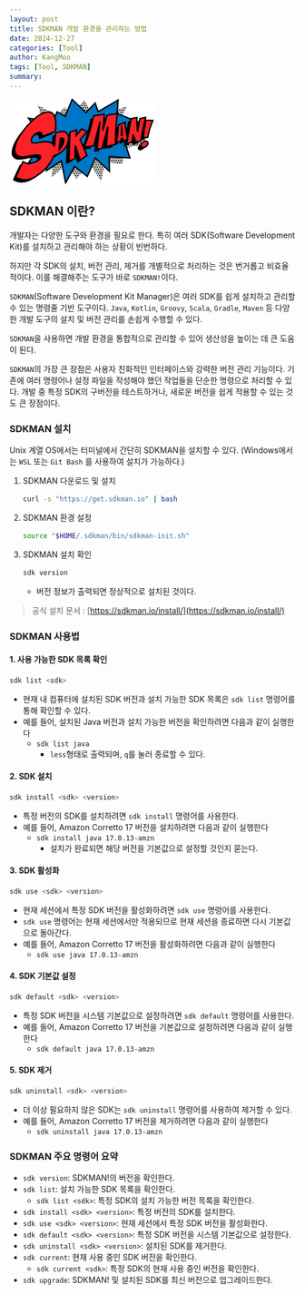 ```yaml
---
layout: post
title: SDKMAN 개발 환경을 관리하는 방법
date: 2024-12-27
categories: [Tool]
author: KangMoo
tags: [Tool, SDKMAN]
summary: 
---
```


![image](/assets/img/2024-12-27-SDKMAN/2024-12-27-14-04-16.png)

## SDKMAN 이란?

개발자는 다양한 도구와 환경을 필요로 한다. 특히 여러 SDK(Software Development Kit)를 설치하고 관리해야 하는 상황이 빈번하다.

하지만 각 SDK의 설치, 버전 관리, 제거를 개별적으로 처리하는 것은 번거롭고 비효율적이다. 이를 해결해주는 도구가 바로 `SDKMAN!`이다.

`SDKMAN`(Software Development Kit Manager)은 여러 SDK를 쉽게 설치하고 관리할 수 있는 명령줄 기반 도구이다. `Java`, `Kotlin`, `Groovy`, `Scala`, `Gradle`, `Maven` 등 다양한 개발 도구의 설치 및 버전 관리를 손쉽게 수행할 수 있다.

`SDKMAN`을 사용하면 개발 환경을 통합적으로 관리할 수 있어 생산성을 높이는 데 큰 도움이 된다.

`SDKMAN`의 가장 큰 장점은 사용자 친화적인 인터페이스와 강력한 버전 관리 기능이다. 기존에 여러 명령어나 설정 파일을 작성해야 했던 작업들을 단순한 명령으로 처리할 수 있다. 개발 중 특정 SDK의 구버전을 테스트하거나, 새로운 버전을 쉽게 적용할 수 있는 것도 큰 장점이다.

### SDKMAN 설치

Unix 계열 OS에서는 터미널에서 간단히 SDKMAN을 설치할 수 있다. (Windows에서는 `WSL` 또는 `Git Bash` 를 사용하여 설치가 가능하다.)

1. SDKMAN 다운로드 및 설치

    ```bash
    curl -s "https://get.sdkman.io" | bash
    ```

2. SDKMAN 환경 설정

    ```bash
    source "$HOME/.sdkman/bin/sdkman-init.sh"
    ```

3. SDKMAN 설치 확인

    ```bash
    sdk version
    ```

   - 버전 정보가 출력되면 정상적으로 설치된 것이다.

> 공식 설치 문서 : [https://sdkman.io/install/](https://sdkman.io/install/)

### SDKMAN 사용법

#### 1. 사용 가능한 SDK 목록 확인

```bash
sdk list <sdk>
```

- 현재 내 컴퓨터에 설치된 SDK 버전과 설치 가능한 SDK 목록은 `sdk list` 명령어를 통해 확인할 수 있다.
- 예를 들어, 설치된 Java 버전과 설치 가능한 버전을 확인하려면 다음과 같이 실행한다
  - `sdk list java`
    - `less`형태로 출력되며, `q`를 눌러 종료할 수 있다.

#### 2. SDK 설치

```bash
sdk install <sdk> <version>
```

- 특정 버전의 SDK를 설치하려면 `sdk install` 명령어를 사용한다.
- 예를 들어, Amazon Corretto 17 버전을 설치하려면 다음과 같이 실행한다
  - `sdk install java 17.0.13-amzn`
    - 설치가 완료되면 해당 버전을 기본값으로 설정할 것인지 묻는다.

#### 3. SDK 활성화

```bash
sdk use <sdk> <version>
```

- 현재 세션에서 특정 SDK 버전을 활성화하려면 `sdk use` 명령어를 사용한다.
- `sdk use` 명령어는 현재 세션에서만 적용되므로 현재 세션을 종료하면 다시 기본값으로 돌아간다.
- 예를 들어, Amazon Corretto 17 버전을 활성화하려면 다음과 같이 실행한다
  - `sdk use java 17.0.13-amzn`

#### 4. SDK 기본값 설정

```bash
sdk default <sdk> <version>
```

- 특정 SDK 버전을 시스템 기본값으로 설정하려면 `sdk default` 명령어를 사용한다.
- 예를 들어, Amazon Corretto 17 버전을 기본값으로 설정하려면 다음과 같이 실행한다
  - `sdk default java 17.0.13-amzn`

#### 5. SDK 제거

```bash
sdk uninstall <sdk> <version>
```

- 더 이상 필요하지 않은 SDK는 `sdk uninstall` 명령어를 사용하여 제거할 수 있다.
- 예를 들어, Amazon Corretto 17 버전을 제거하려면 다음과 같이 실행한다
  - `sdk uninstall java 17.0.13-amzn`

### SDKMAN 주요 명령어 요약

- `sdk version`: SDKMAN!의 버전을 확인한다.
- `sdk list`: 설치 가능한 SDK 목록을 확인한다.
  - `sdk list <sdk>`: 특정 SDK의 설치 가능한 버전 목록을 확인한다.
- `sdk install <sdk> <version>`: 특정 버전의 SDK를 설치한다.
- `sdk use <sdk> <version>`: 현재 세션에서 특정 SDK 버전을 활성화한다.
- `sdk default <sdk> <version>`: 특정 SDK 버전을 시스템 기본값으로 설정한다.
- `sdk uninstall <sdk> <version>`: 설치된 SDK를 제거한다.
- `sdk current`: 현재 사용 중인 SDK 버전을 확인한다.
  - `sdk current <sdk>`: 특정 SDK의 현재 사용 중인 버전을 확인한다.
- `sdk upgrade`: SDKMAN! 및 설치된 SDK를 최신 버전으로 업그레이드한다.
